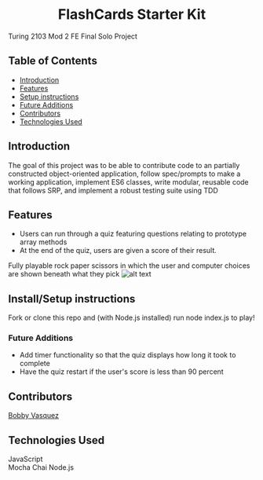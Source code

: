 <h1 align="center">FlashCards Starter Kit</h1>

Turing 2103 Mod 2 FE Final Solo Project
## Table of Contents
* [Introduction](#Introduction)
* [Features](#Features)
* [Setup instructions](#Setup-instructions)
* [Future Additions](#Future-Additions)
* [Contributors](#Contributors)
* [Technologies Used](#Technologies-Used)

## Introduction
The goal of this project was to be able to contribute code to an partially constructed object-oriented application, follow spec/prompts to make a working application, implement ES6 classes, write modular, reusable code that follows SRP, and implement a robust testing suite using TDD

## Features
- Users can run through a quiz featuring questions relating to prototype array methods
- At the end of the quiz, users are given a score of their result. 

Fully playable rock paper scissors in which the user and computer choices are shown beneath what they pick
![alt text](https://media.giphy.com/media/IJcXynV0I365zgvsxH/giphy.gif "FlashCard Demo")

## Install/Setup instructions
Fork or clone this repo and (with Node.js installed) run node index.js to play!

### Future Additions
- Add timer functionality so that the quiz displays how long it took to complete
- Have the quiz restart if the user's score is less than 90 percent

## Contributors
[Bobby Vasquez](https://github.com/hoomberto/)

## Technologies Used
JavaScript  
Mocha
Chai
Node.js
